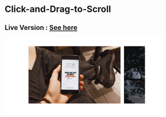 # Click-and-Drag-to-Scroll

## Live Version : [See here](https://sauravchamoli17.github.io/Click-and-Drag-to-Scroll/)

![Preview](preview.png)
